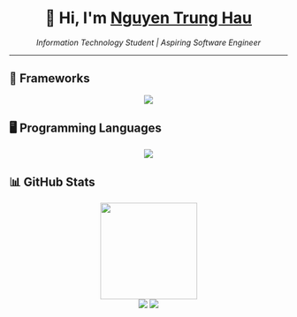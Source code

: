 <h1 align="center">👋 Hi, I'm 
    <a href="https://github.com/Hauharu" target="_blank">Nguyen Trung Hau</a>
</h1>

<p align="center">
    <em>Information Technology Student | Aspiring Software Engineer</em>
</p>

---

## 🚀 Frameworks 
<div align="center">
    <img src="https://skillicons.dev/icons?i=flask,django,react,typescript,spring" /><br>
</div>

## 🖥️ Programming Languages
<div align="center">
    <img src="https://skillicons.dev/icons?i=cs,cpp,javascript,java,py" /><br>
</div>

## 📊 GitHub Stats
<div align="center">
    <img src="https://github-readme-stats.vercel.app/api/top-langs/?username=hauharu&layout=compact&theme=tokyonight" height="175em" />
    <br>
    <img src="https://github-readme-stats.vercel.app/api?username=hauharu&include_all_commits=true&show_icons=true&theme=tokyonight" />
    <img src="https://github-readme-streak-stats.herokuapp.com/?user=hauharu&theme=dracula" />
</div>
